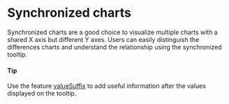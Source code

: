 # Synchronized charts
Synchronized charts are a good choice to visualize multiple charts with a shared X axis but different Y axes. Users can easily distinguish the differences charts and understand the relationship using the synchronized tooltip. 

####  Tip
Use the feature [valueSuffix](https://api.highcharts.com/highcharts/tooltip.valueSuffix) to add useful information after the values displayed on the tooltip.

